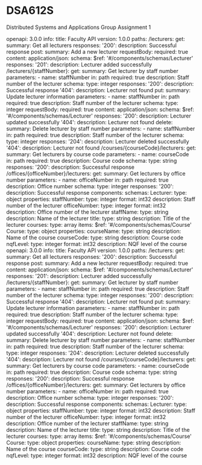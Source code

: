 # DSA612S
Distributed Systems and Applications Group Assignment 1

openapi: 3.0.0
info:
  title: Faculty API
  version: 1.0.0
paths:
  /lecturers:
    get:
      summary: Get all lecturers
      responses:
        '200':
          description: Successful response
    post:
      summary: Add a new lecturer
      requestBody:
        required: true
        content:
          application/json:
            schema:
              $ref: '#/components/schemas/Lecturer'
      responses:
        '201':
          description: Lecturer added successfully
  /lecturers/{staffNumber}:
    get:
      summary: Get lecturer by staff number
      parameters:
        - name: staffNumber
          in: path
          required: true
          description: Staff number of the lecturer
          schema:
            type: integer
      responses:
        '200':
          description: Successful response
        '404':
          description: Lecturer not found
    put:
      summary: Update lecturer information
      parameters:
        - name: staffNumber
          in: path
          required: true
          description: Staff number of the lecturer
          schema:
            type: integer
      requestBody:
        required: true
        content:
          application/json:
            schema:
              $ref: '#/components/schemas/Lecturer'
      responses:
        '200':
          description: Lecturer updated successfully
        '404':
          description: Lecturer not found
    delete:
      summary: Delete lecturer by staff number
      parameters:
        - name: staffNumber
          in: path
          required: true
          description: Staff number of the lecturer
          schema:
            type: integer
      responses:
        '204':
          description: Lecturer deleted successfully
        '404':
          description: Lecturer not found
  /courses/{courseCode}/lecturers:
    get:
      summary: Get lecturers by course code
      parameters:
        - name: courseCode
          in: path
          required: true
          description: Course code
          schema:
            type: string
      responses:
        '200':
          description: Successful response
  /offices/{officeNumber}/lecturers:
    get:
      summary: Get lecturers by office number
      parameters:
        - name: officeNumber
          in: path
          required: true
          description: Office number
          schema:
            type: integer
      responses:
        '200':
          description: Successful response
components:
  schemas:
    Lecturer:
      type: object
      properties:
        staffNumber:
          type: integer
          format: int32
          description: Staff number of the lecturer
        officeNumber:
          type: integer
          format: int32
          description: Office number of the lecturer
        staffName:
          type: string
          description: Name of the lecturer
        title:
          type: string
          description: Title of the lecturer
        courses:
          type: array
          items:
            $ref: '#/components/schemas/Course'
    Course:
      type: object
      properties:
        courseName:
          type: string
          description: Name of the course
        courseCode:
          type: string
          description: Course code
        nqfLevel:
          type: integer
          format: int32
          description: NQF level of the course
openapi: 3.0.0
info:
  title: Faculty API
  version: 1.0.0
paths:
  /lecturers:
    get:
      summary: Get all lecturers
      responses:
        '200':
          description: Successful response
    post:
      summary: Add a new lecturer
      requestBody:
        required: true
        content:
          application/json:
            schema:
              $ref: '#/components/schemas/Lecturer'
      responses:
        '201':
          description: Lecturer added successfully
  /lecturers/{staffNumber}:
    get:
      summary: Get lecturer by staff number
      parameters:
        - name: staffNumber
          in: path
          required: true
          description: Staff number of the lecturer
          schema:
            type: integer
      responses:
        '200':
          description: Successful response
        '404':
          description: Lecturer not found
    put:
      summary: Update lecturer information
      parameters:
        - name: staffNumber
          in: path
          required: true
          description: Staff number of the lecturer
          schema:
            type: integer
      requestBody:
        required: true
        content:
          application/json:
            schema:
              $ref: '#/components/schemas/Lecturer'
      responses:
        '200':
          description: Lecturer updated successfully
        '404':
          description: Lecturer not found
    delete:
      summary: Delete lecturer by staff number
      parameters:
        - name: staffNumber
          in: path
          required: true
          description: Staff number of the lecturer
          schema:
            type: integer
      responses:
        '204':
          description: Lecturer deleted successfully
        '404':
          description: Lecturer not found
  /courses/{courseCode}/lecturers:
    get:
      summary: Get lecturers by course code
      parameters:
        - name: courseCode
          in: path
          required: true
          description: Course code
          schema:
            type: string
      responses:
        '200':
          description: Successful response
  /offices/{officeNumber}/lecturers:
    get:
      summary: Get lecturers by office number
      parameters:
        - name: officeNumber
          in: path
          required: true
          description: Office number
          schema:
            type: integer
      responses:
        '200':
          description: Successful response
components:
  schemas:
    Lecturer:
      type: object
      properties:
        staffNumber:
          type: integer
          format: int32
          description: Staff number of the lecturer
        officeNumber:
          type: integer
          format: int32
          description: Office number of the lecturer
        staffName:
          type: string
          description: Name of the lecturer
        title:
          type: string
          description: Title of the lecturer
        courses:
          type: array
          items:
            $ref: '#/components/schemas/Course'
    Course:
      type: object
      properties:
        courseName:
          type: string
          description: Name of the course
        courseCode:
          type: string
          description: Course code
        nqfLevel:
          type: integer
          format: int32
          description: NQF level of the course